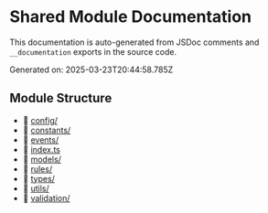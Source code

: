 # Shared Module Documentation

This documentation is auto-generated from JSDoc comments and `__documentation` exports in the source code.

Generated on: 2025-03-23T20:44:58.785Z

## Module Structure

- 📁 [config/](config/index.md)
- 📁 [constants/](constants/index.md)
- 📁 [events/](events/index.md)
- 📄 [index.ts](index.md)
- 📁 [models/](models/index.md)
- 📁 [rules/](rules/index.md)
- 📁 [types/](types/index.md)
- 📁 [utils/](utils/index.md)
- 📁 [validation/](validation/index.md)
